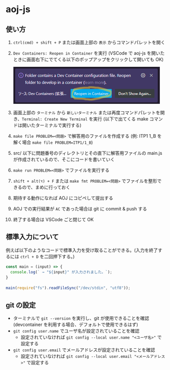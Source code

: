 # aoj-js

## 使い方

1. `ctrl(cmd) + shift + P` または画面上部の `表示` からコマンドパレットを開く
1. `Dev Containers: Reopen in Container` を実行 (VSCode で aoj-js を開いたときに画面右下にでてくる以下のポップアップをクリックして開いても OK)

    ![Reopen in Container ポップアップ](./images/devcontainer_popup.png)

1. 画面上部の `ターミナル` から `新しいターミナル` または再度コマンドパレットを開き、`Terminal: Create New Terminal` を実行 (以下で出てくる make コマンドは開いたターミナルで実行する)
1. `make file PROBLEM=<問題>` で解答用のファイルを作成する (例: ITP1 1_B を解く場合 `make file PROBLEM=ITP1/1_B`)
1. src/ 以下に問題番号のディレクトリとその直下に解答用ファイルの main.js が作成されているので、そこにコードを書いていく
1. `make run PROBLEM=<問題>` でファイルを実行する
1. `shift + alt(⌥) + F` または `make fmt PROBLEM=<問題>` でファイルを整形できるので、まめに行っておく
1. 期待する動作になれば AOJ にコピペして提出する
1. AOJ での実行結果が `AC` であった場合は git に commit & push する
1. 終了する場合は VSCode ごと閉じて OK

## 標準入力について

例えば以下のようなコードで標準入力を受け取ることができる。(入力を終了するには `ctrl + D` を二回押下する。)

```js
const main = (input) => {
  console.log(` → "${input}" が入力されました。`);
}

main(require("fs").readFileSync("/dev/stdin", "utf8"));
```

## git の設定

* ターミナルで `git --version` を実行し、git が使用できることを確認 (devcontainer を利用する場合、デフォルトで使用できるはず)
* `git config user.name` でユーザ名が設定されていることを確認
  * 設定されていなければ `git config --local user.name "<ユーザ名>"` で設定する
* `git config user.email` でメールアドレスが設定されていることを確認
  * 設定されていなければ `git config --local user.email "<メールアドレス>"` で設定する
